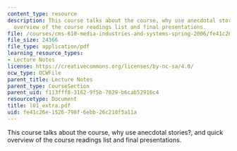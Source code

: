 ```yaml
---
content_type: resource
description: This course talks about the course, why use anecdotal stories?, and quick
  overview of the course readings list and final presentations.
file: /courses/cms-610-media-industries-and-systems-spring-2006/fe41c26e1526798f6ebb26c210f5a11a_l01_extra.pdf
file_size: 24366
file_type: application/pdf
learning_resource_types:
- Lecture Notes
license: https://creativecommons.org/licenses/by-nc-sa/4.0/
ocw_type: OCWFile
parent_title: Lecture Notes
parent_type: CourseSection
parent_uid: f113fff8-3162-9f5b-7029-b6cab52916c4
resourcetype: Document
title: l01_extra.pdf
uid: fe41c26e-1526-798f-6ebb-26c210f5a11a
---
```

This course talks about the course, why use anecdotal stories?, and quick overview of the course readings list and final presentations.